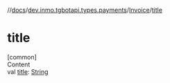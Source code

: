 //[docs](../../../index.md)/[dev.inmo.tgbotapi.types.payments](../index.md)/[Invoice](index.md)/[title](title.md)



# title  
[common]  
Content  
val [title](title.md): [String](https://kotlinlang.org/api/latest/jvm/stdlib/kotlin/-string/index.html)  



